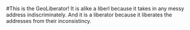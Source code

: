 #This is the GeoLiberator!
It is alike a liberl because it takes in any messy address indiscriminately.
And it is a liberator because it liberates the addresses from their inconsistincy.
